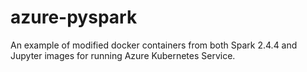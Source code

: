 # azure-pyspark

An example of modified docker containers from both Spark 2.4.4 and Jupyter images for running Azure Kubernetes Service.

